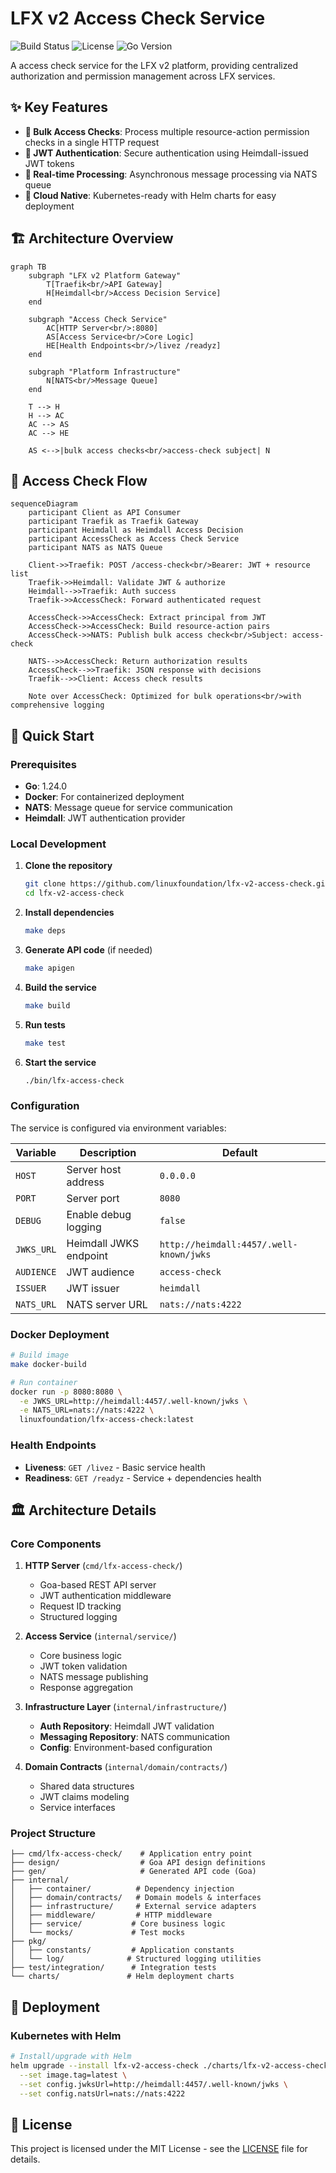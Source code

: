 # LFX v2 Access Check Service

![Build Status](https://github.com/linuxfoundation/lfx-v2-access-check/workflows/Access%20Check%20Service%20Build/badge.svg)
![License](https://img.shields.io/badge/License-MIT-blue.svg)
![Go Version](https://img.shields.io/badge/Go-1.24+-00ADD8?logo=go)

A access check service for the LFX v2 platform, providing centralized authorization and permission management across LFX services.

## ✨ Key Features

- **🚀 Bulk Access Checks**: Process multiple resource-action permission checks in a single HTTP request
- **🔐 JWT Authentication**: Secure authentication using Heimdall-issued JWT tokens
- **🔄 Real-time Processing**: Asynchronous message processing via NATS queue
- **🚢 Cloud Native**: Kubernetes-ready with Helm charts for easy deployment

## 🏗️ Architecture Overview

```mermaid
graph TB
    subgraph "LFX v2 Platform Gateway"
        T[Traefik<br/>API Gateway]
        H[Heimdall<br/>Access Decision Service]
    end

    subgraph "Access Check Service"
        AC[HTTP Server<br/>:8080]
        AS[Access Service<br/>Core Logic]
        HE[Health Endpoints<br/>/livez /readyz]
    end

    subgraph "Platform Infrastructure"
        N[NATS<br/>Message Queue]
    end

    T --> H
    H --> AC
    AC --> AS
    AC --> HE
    
    AS <-->|bulk access checks<br/>access-check subject| N
```

## 🔄 Access Check Flow

```mermaid
sequenceDiagram
    participant Client as API Consumer
    participant Traefik as Traefik Gateway
    participant Heimdall as Heimdall Access Decision
    participant AccessCheck as Access Check Service
    participant NATS as NATS Queue

    Client->>Traefik: POST /access-check<br/>Bearer: JWT + resource list
    Traefik->>Heimdall: Validate JWT & authorize
    Heimdall-->>Traefik: Auth success
    Traefik->>AccessCheck: Forward authenticated request
    
    AccessCheck->>AccessCheck: Extract principal from JWT
    AccessCheck->>AccessCheck: Build resource-action pairs
    AccessCheck->>NATS: Publish bulk access check<br/>Subject: access-check
    
    NATS-->>AccessCheck: Return authorization results
    AccessCheck-->>Traefik: JSON response with decisions
    Traefik-->>Client: Access check results

    Note over AccessCheck: Optimized for bulk operations<br/>with comprehensive logging
```

## 🚀 Quick Start

### Prerequisites

- **Go**: 1.24.0 
- **Docker**: For containerized deployment
- **NATS**: Message queue for service communication
- **Heimdall**: JWT authentication provider

### Local Development

1. **Clone the repository**
   ```bash
   git clone https://github.com/linuxfoundation/lfx-v2-access-check.git
   cd lfx-v2-access-check
   ```

2. **Install dependencies**
   ```bash
   make deps
   ```

3. **Generate API code** (if needed)
   ```bash
   make apigen
   ```

4. **Build the service**
   ```bash
   make build
   ```

5. **Run tests**
   ```bash
   make test
   ```

6. **Start the service**
   ```bash
   ./bin/lfx-access-check
   ```

### Configuration

The service is configured via environment variables:

| Variable | Description | Default |
|----------|-------------|---------|
| `HOST` | Server host address | `0.0.0.0` |
| `PORT` | Server port | `8080` |
| `DEBUG` | Enable debug logging | `false` |
| `JWKS_URL` | Heimdall JWKS endpoint | `http://heimdall:4457/.well-known/jwks` |
| `AUDIENCE` | JWT audience | `access-check` |
| `ISSUER` | JWT issuer | `heimdall` |
| `NATS_URL` | NATS server URL | `nats://nats:4222` |

### Docker Deployment

```bash
# Build image
make docker-build

# Run container
docker run -p 8080:8080 \
  -e JWKS_URL=http://heimdall:4457/.well-known/jwks \
  -e NATS_URL=nats://nats:4222 \
  linuxfoundation/lfx-access-check:latest
```

### Health Endpoints

- **Liveness**: `GET /livez` - Basic service health
- **Readiness**: `GET /readyz` - Service + dependencies health

## 🏛️ Architecture Details

### Core Components

1. **HTTP Server** (`cmd/lfx-access-check/`)
   - Goa-based REST API server
   - JWT authentication middleware
   - Request ID tracking
   - Structured logging

2. **Access Service** (`internal/service/`)
   - Core business logic
   - JWT token validation
   - NATS message publishing
   - Response aggregation

3. **Infrastructure Layer** (`internal/infrastructure/`)
   - **Auth Repository**: Heimdall JWT validation
   - **Messaging Repository**: NATS communication
   - **Config**: Environment-based configuration

4. **Domain Contracts** (`internal/domain/contracts/`)
   - Shared data structures
   - JWT claims modeling
   - Service interfaces

### Project Structure

```
├── cmd/lfx-access-check/    # Application entry point
├── design/                  # Goa API design definitions
├── gen/                     # Generated API code (Goa)
├── internal/
│   ├── container/          # Dependency injection
│   ├── domain/contracts/   # Domain models & interfaces
│   ├── infrastructure/     # External service adapters
│   ├── middleware/         # HTTP middleware
│   ├── service/           # Core business logic
│   └── mocks/             # Test mocks
├── pkg/
│   ├── constants/         # Application constants
│   └── log/              # Structured logging utilities
├── test/integration/      # Integration tests
└── charts/               # Helm deployment charts
```

## 🚢 Deployment

### Kubernetes with Helm

```bash
# Install/upgrade with Helm
helm upgrade --install lfx-v2-access-check ./charts/lfx-v2-access-check \
  --set image.tag=latest \
  --set config.jwksUrl=http://heimdall:4457/.well-known/jwks \
  --set config.natsUrl=nats://nats:4222
```

## 📄 License

This project is licensed under the MIT License - see the [LICENSE](LICENSE) file for details.

